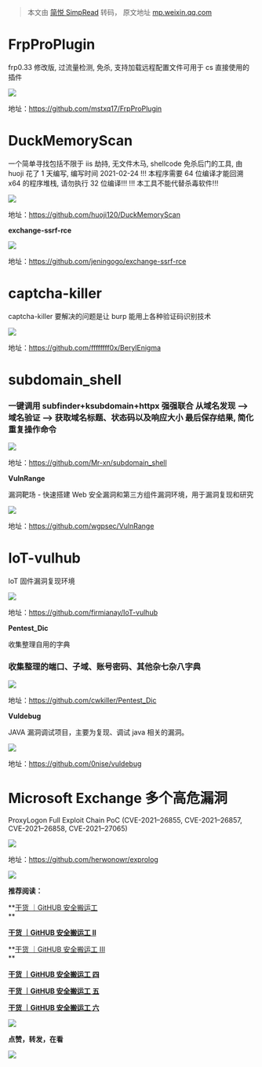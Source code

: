 > 本文由 [简悦 SimpRead](http://ksria.com/simpread/) 转码， 原文地址 [mp.weixin.qq.com](https://mp.weixin.qq.com/s/lhdJwdR8J9lrX2D52KAl5w)

FrpProPlugin
============

frp0.33 修改版, 过流量检测, 免杀, 支持加载远程配置文件可用于 cs 直接使用的插件

![](https://mmbiz.qpic.cn/mmbiz_png/Uq8QfeuvouibVV1rBHIuNkYSib05eTDaePciaLt3j3kCaXxJxia8eWDSn91dQYKZlDdueAeialRReHtfV5Ek1CHTyOA/640?wx_fmt=png)

地址：https://github.com/mstxq17/FrpProPlugin

DuckMemoryScan
==============

一个简单寻找包括不限于 iis 劫持, 无文件木马, shellcode 免杀后门的工具, 由 huoji 花了 1 天编写, 编写时间 2021-02-24 !!! 本程序需要 64 位编译才能回溯 x64 的程序堆栈, 请勿执行 32 位编译!!! !!! 本工具不能代替杀毒软件!!!

![](https://mmbiz.qpic.cn/mmbiz_png/Uq8QfeuvouibVV1rBHIuNkYSib05eTDaePVZaYAugIG8IibibBKnNt7IYGGu3MQdUCib0p93icCeiarxXXVLpNTkl8trQ/640?wx_fmt=png)

地址：https://github.com/huoji120/DuckMemoryScan

**exchange-ssrf-rce**

![](https://mmbiz.qpic.cn/mmbiz_png/Uq8QfeuvouibVV1rBHIuNkYSib05eTDaePJTuwmTDFibTvRJo7nLIsjicwTo81pxJB9DBBuBUTiblDDLqQcqsibLWaog/640?wx_fmt=png)

地址：https://github.com/jeningogo/exchange-ssrf-rce

captcha-killer
==============

captcha-killer 要解决的问题是让 burp 能用上各种验证码识别技术

![](https://mmbiz.qpic.cn/mmbiz_png/Uq8QfeuvouibVV1rBHIuNkYSib05eTDaePVBZEGmz3n9ewfPy4ibOfzWmabDzjnf9icHEtaZKVw82k3pQwgiauicgnag/640?wx_fmt=png)

地址：https://github.com/ffffffff0x/BerylEnigma  

subdomain_shell
===============

### 一键调用 subfinder+ksubdomain+httpx 强强联合 从域名发现 --> 域名验证 --> 获取域名标题、状态码以及响应大小 最后保存结果, 简化重复操作命令

![](https://mmbiz.qpic.cn/mmbiz_png/Uq8QfeuvouibVV1rBHIuNkYSib05eTDaeP4MM2icQ7JUiaicYL0N0DziaGmTVTVlscR6ZFE9CiaD8YWHlIMia0icmW03Cvw/640?wx_fmt=png)

地址：https://github.com/Mr-xn/subdomain_shell  

**VulnRange**

漏洞靶场 - 快速搭建 Web 安全漏洞和第三方组件漏洞环境，用于漏洞复现和研究

![](https://mmbiz.qpic.cn/mmbiz_png/Uq8QfeuvouibVV1rBHIuNkYSib05eTDaePS2x9Nx5rczKpIGpLwjMMmv21kZtwsBF1wOrsBaqQLmFBgHJCwnCy1A/640?wx_fmt=png)

地址：https://github.com/wgpsec/VulnRange  

IoT-vulhub
==========

IoT 固件漏洞复现环境

![](https://mmbiz.qpic.cn/mmbiz_png/Uq8QfeuvouibVV1rBHIuNkYSib05eTDaePqsOIoCG4ZIsbSSwK4W17vwgQjA5tLlyy6KsLQDaG6wuIOz2CWFicQDw/640?wx_fmt=png)

地址：https://github.com/firmianay/IoT-vulhub  

**Pentest_Dic**

收集整理自用的字典  

### 收集整理的端口、子域、账号密码、其他杂七杂八字典

![](https://mmbiz.qpic.cn/mmbiz_png/Uq8QfeuvouibVV1rBHIuNkYSib05eTDaePJydv0bCLltFpqkHcCiaXhW4PDefdlsJGVDuzmbVYkwEgxicZPAU78vQw/640?wx_fmt=png)

地址：https://github.com/cwkiller/Pentest_Dic  

**Vuldebug**

JAVA 漏洞调试项目，主要为复现、调试 java 相关的漏洞。  

![](https://mmbiz.qpic.cn/mmbiz_png/Uq8QfeuvouibVV1rBHIuNkYSib05eTDaePyE9eVaicOOMYsibg3PKlRia0T8WlQHpqNIMr3Q3ByTkjUnyPTlibrj0Vbw/640?wx_fmt=png)

地址：https://github.com/0nise/vuldebug  

Microsoft Exchange 多个高危漏洞
=========================

ProxyLogon Full Exploit Chain PoC (CVE-2021–26855, CVE-2021–26857, CVE-2021–26858, CVE-2021–27065)

![](https://mmbiz.qpic.cn/mmbiz_png/Uq8QfeuvouibVV1rBHIuNkYSib05eTDaePqrGH8ejFcNObAHsdqFbDa0R5mYws9Pby0icH33uM7NcdicJhFKiawe7JA/640?wx_fmt=png)

地址：https://github.com/herwonowr/exprolog

![](https://mmbiz.qpic.cn/mmbiz_png/ndicuTO22p6ibN1yF91ZicoggaJJZX3vQ77Vhx81O5GRyfuQoBRjpaUyLOErsSo8PwNYlT1XzZ6fbwQuXBRKf4j3Q/640?wx_fmt=png)

**推荐阅读：**

**[干货 ｜GitHUB 安全搬运工](http://mp.weixin.qq.com/s?__biz=MzI5MDU1NDk2MA==&mid=2247490214&idx=1&sn=faacb9815174c362a9df088f97eeda4c&chksm=ec1f4f99db68c68fd6838074eecf87d78a09effc1359c49dd9eb12ac68a5e0fbb05f07466c78&scene=21#wechat_redirect)  
**

**[干货 ｜GitHUB 安全搬运工 Ⅱ](http://mp.weixin.qq.com/s?__biz=MzI5MDU1NDk2MA==&mid=2247490402&idx=1&sn=da11bf4c0674feacd42e1cb8d2f806d7&chksm=ec1f4e5ddb68c74b6b1ca64652a3f9e09e139e67a3395622232b887f5f0d11692bbeca2b524a&scene=21#wechat_redirect)**

**[干货 ｜GitHUB 安全搬运工 Ⅲ](http://mp.weixin.qq.com/s?__biz=MzI5MDU1NDk2MA==&mid=2247490468&idx=1&sn=eec21787597efd28c132ee66f446fb6a&chksm=ec1f4e9bdb68c78d80183a53d192acc06eab79e5ada40bf1ab8ab3fd31d0a67312f99be0dfaa&scene=21#wechat_redirect)  
**

[**干货 ｜GitHUB 安全搬运工 四**](http://mp.weixin.qq.com/s?__biz=MzI5MDU1NDk2MA==&mid=2247492378&idx=1&sn=27f84d935885399106180302d733e08e&chksm=ec1cb625db6b3f33867d6dbadad3b857f70ee1312de7aa52d8f103b16e02500182a5f61dea66&scene=21#wechat_redirect)  

[**干货 ｜GitHUB 安全搬运工 五**](http://mp.weixin.qq.com/s?__biz=MzI5MDU1NDk2MA==&mid=2247493003&idx=1&sn=70a56e0c1e485c3ebc8434e11a9f7aa7&chksm=ec1cb0b4db6b39a252424184c87dfba51dcf8347139bdd674c157e55e339a2779e8e4b3048d7&scene=21#wechat_redirect)  

[**干货 ｜GitHUB 安全搬运工 六**](http://mp.weixin.qq.com/s?__biz=MzI5MDU1NDk2MA==&mid=2247493484&idx=1&sn=c7c9558fcd444bf101fa7609433dc847&chksm=ec1cb253db6b3b45ba8659ea8a962ee4483bf00a32880d2dceb83b933667eae55c5011ab781c&scene=21#wechat_redirect)  

[![](https://mmbiz.qpic.cn/mmbiz_jpg/Uq8Qfeuvou9ibcA8A5Juib0MWNc6KLuGtGNyvQCeI0oocowbnH4ELpicriaCGcvRpJVcTrmlwynagQaNca71945udw/640?wx_fmt=jpeg)](http://mp.weixin.qq.com/s?__biz=MzI5MDU1NDk2MA==&mid=2247494120&idx=2&sn=e659b4f88a4c40442d36d73f8eea9d96&chksm=ec1cbcd7db6b35c1f493151004956b010056cdcc6378d197aade5bd3c559a787d7b28e22e3e9&scene=21#wechat_redirect)

**点赞，转发，在看**

![](https://mmbiz.qpic.cn/mmbiz_gif/Uq8QfeuvouibQiaEkicNSzLStibHWxDSDpKeBqxDe6QMdr7M5ld84NFX0Q5HoNEedaMZeibI6cKE55jiaLMf9APuY0pA/640?wx_fmt=gif)
